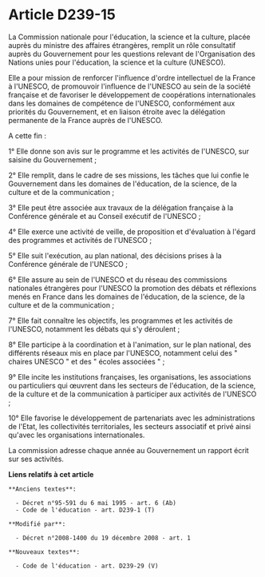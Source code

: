 # Article D239-15

La Commission nationale pour l'éducation, la science et la culture, placée auprès du ministre des affaires étrangères,
remplit un rôle consultatif auprès du Gouvernement pour les questions relevant de l'Organisation des Nations unies pour
l'éducation, la science et la culture (UNESCO). 

Elle a pour mission de renforcer l'influence d'ordre intellectuel de la France à l'UNESCO, de promouvoir l'influence de
l'UNESCO au sein de la société française et de favoriser le développement de coopérations internationales dans les domaines
de compétence de l'UNESCO, conformément aux priorités du Gouvernement, et en liaison étroite avec la délégation permanente de
la France auprès de l'UNESCO. 

A cette fin : 

1° Elle donne son avis sur le programme et les activités de l'UNESCO, sur saisine du Gouvernement ; 

2° Elle remplit, dans le cadre de ses missions, les tâches que lui confie le Gouvernement dans les domaines de l'éducation,
de la science, de la culture et de la communication ; 

3° Elle peut être associée aux travaux de la délégation française à la Conférence générale et au Conseil exécutif de
l'UNESCO ; 

4° Elle exerce une activité de veille, de proposition et d'évaluation à l'égard des programmes et activités de l'UNESCO ; 

5° Elle suit l'exécution, au plan national, des décisions prises à la Conférence générale de l'UNESCO ; 

6° Elle assure au sein de l'UNESCO et du réseau des commissions nationales étrangères pour l'UNESCO la promotion des débats
et réflexions menés en France dans les domaines de l'éducation, de la science, de la culture et de la communication ; 

7° Elle fait connaître les objectifs, les programmes et les activités de l'UNESCO, notamment les débats qui s'y déroulent ; 

8° Elle participe à la coordination et à l'animation, sur le plan national, des différents réseaux mis en place par l'UNESCO,
notamment celui des " chaires UNESCO " et des " écoles associées " ; 

9° Elle incite les institutions françaises, les organisations, les associations ou particuliers qui œuvrent dans les secteurs
de l'éducation, de la science, de la culture et de la communication à participer aux activités de l'UNESCO ; 

10° Elle favorise le développement de partenariats avec les administrations de l'Etat, les collectivités territoriales, les
secteurs associatif et privé ainsi qu'avec les organisations internationales. 

La commission adresse chaque année au Gouvernement un rapport écrit sur ses activités.

**Liens relatifs à cet article**

	**Anciens textes**:

	  - Décret n°95-591 du 6 mai 1995 - art. 6 (Ab)
	  - Code de l'éducation - art. D239-1 (T)

	**Modifié par**:

	  - Décret n°2008-1400 du 19 décembre 2008 - art. 1

	**Nouveaux textes**:

	  - Code de l'éducation - art. D239-29 (V)
